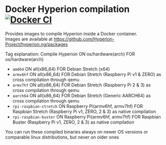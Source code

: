 # Docker Hyperion compilation <br>[![Docker CI](https://github.com/Hyperion-Project/hyperion.ng/workflows/Docker%20CI/badge.svg)](https://github.com/Hyperion-Project/hyperion.ng/packages)<br>
Provides images to compile Hyperion inside a Docker container.<br>
Images are available at https://github.com/Hyperion-Project/hyperion.ng/packages

Tag explanation: Compile Hyperion ON os/hardware(arch) FOR os/hardware(arch)
 - `amd64` ON all(x86_64) FOR Debian Stretch (x64)
 - `armv6hf` ON all(x86_64) FOR Debian Stretch (Raspberry Pi v1 & ZERO) as cross compilation through qemu
 - `armv7hf` ON all(x86_64) FOR Debian Stretch (Raspberry Pi 2 & 3) as cross compilation through qemu
 - `aarch64` ON all(x86_64) FOR Debian Stretch (Generic AARCH64) as cross compilation through qemu
 - `rpi-raspbian-stretch` ON Raspberry Pi(armv6hf, armv7hf) FOR Raspbian Stretch (Raspberry Pi v1, ZERO, 2 & 3) as native compilation
 - `rpi-raspbian-buster` ON Raspberry Pi(armv6hf, armv7hf) FOR Raspbian Buster (Raspberry Pi v1, ZERO, 2 & 3) as native compilation

You can run these compiled binaries always on newer OS versions or comparable linux distributions, but never on older ones
